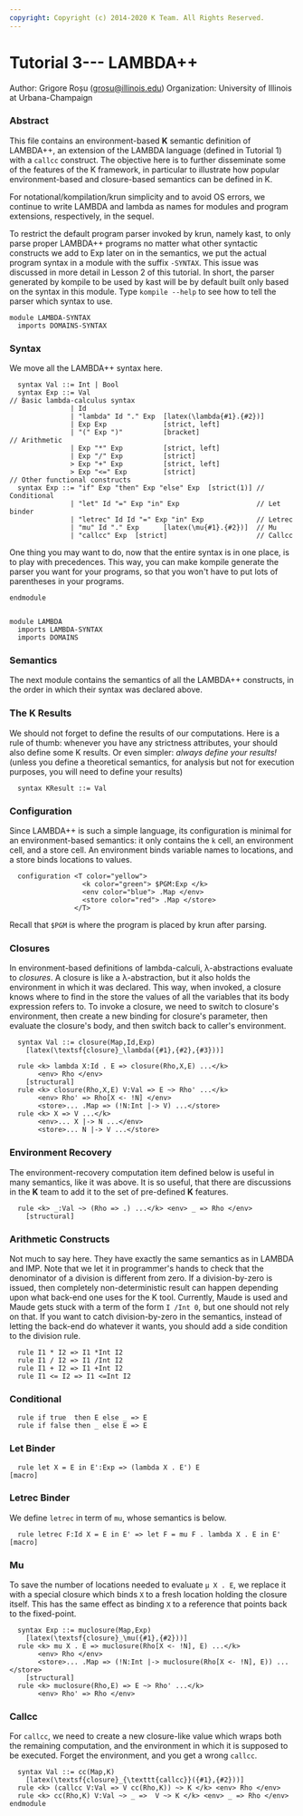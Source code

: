 ```yaml
---
copyright: Copyright (c) 2014-2020 K Team. All Rights Reserved.
---
```


Tutorial 3--- LAMBDA++
======================

Author: Grigore Roșu (grosu@illinois.edu)
Organization: University of Illinois at Urbana-Champaign

### Abstract
This file contains an environment-based **K** semantic definition of LAMBDA++, an
extension of the LAMBDA language (defined in Tutorial 1) with a `callcc`
construct. The objective here is to further disseminate some of the features
of the K framework, in particular to illustrate how popular environment-based
and closure-based semantics can be defined in K.

For notational/kompilation/krun simplicity and to avoid OS errors, we continue
to write LAMBDA and lambda as names for modules and program extensions,
respectively, in the sequel.

To restrict the default program parser invoked by krun, namely kast,
to only parse proper LAMBDA++ programs no matter what other syntactic
constructs we add to Exp later on in the semantics, we put the actual program
syntax in a module with the suffix `-SYNTAX`.  This issue was discussed in more
detail in Lesson 2 of this tutorial.  In short, the parser generated by kompile
to be used by kast will be by default built only based on the syntax in this
module. Type `kompile --help` to see how to tell the parser which syntax to use.

```k
module LAMBDA-SYNTAX
  imports DOMAINS-SYNTAX
```
### Syntax
We move all the LAMBDA++ syntax here.

```k
  syntax Val ::= Int | Bool
  syntax Exp ::= Val
// Basic lambda-calculus syntax
               | Id
               | "lambda" Id "." Exp  [latex(\lambda{#1}.{#2})]
               | Exp Exp              [strict, left]
               | "(" Exp ")"          [bracket]
// Arithmetic
               | Exp "*" Exp          [strict, left]
               | Exp "/" Exp          [strict]
               > Exp "+" Exp          [strict, left]
               > Exp "<=" Exp         [strict]
// Other functional constructs
  syntax Exp ::= "if" Exp "then" Exp "else" Exp  [strict(1)] // Conditional
               | "let" Id "=" Exp "in" Exp                   // Let binder
               | "letrec" Id Id "=" Exp "in" Exp             // Letrec
               | "mu" Id "." Exp      [latex(\mu{#1}.{#2})]  // Mu
               | "callcc" Exp  [strict]                      // Callcc
```

One thing you may want to do, now that the entire syntax is in one
place, is to play with precedences. This way, you can make kompile
generate the parser you want for your programs, so that you won't have to
put lots of parentheses in your programs.
```k
endmodule


module LAMBDA
  imports LAMBDA-SYNTAX
  imports DOMAINS
```
### Semantics
The next module contains the semantics of all the LAMBDA++ constructs,
in the order in which their syntax was declared above.

### The K Results
We should not forget to define the results of our computations.
Here is a rule of thumb: whenever you have any strictness attributes, your
should also define some K results.  Or even simpler: _always define your
results!_  (unless you define a theoretical semantics, for analysis but not
for execution purposes, you will need to define your results)
```k
  syntax KResult ::= Val
```

### Configuration
Since LAMBDA++ is such a simple language, its configuration is minimal
for an environment-based semantics: it only contains the `k` cell,
an environment cell, and a store cell.  An environment binds variable names
to locations, and a store binds locations to values.
```k
  configuration <T color="yellow">
                  <k color="green"> $PGM:Exp </k>
                  <env color="blue"> .Map </env>
                  <store color="red"> .Map </store>
                </T>
```
Recall that `$PGM` is where the program is placed by krun after parsing.

### Closures
In environment-based definitions of lambda-calculi, λ-abstractions
evaluate to _closures_. A closure is like a λ-abstraction,
but it also holds the environment in which it was declared.  This way, when
invoked, a closure knows where to find in the store the values of all the
variables that its body expression refers to.
To invoke a closure, we need to switch to closure's environment, then create
a new binding for closure's parameter, then evaluate the closure's body, and
then switch back to caller's environment.

```k
  syntax Val ::= closure(Map,Id,Exp)
    [latex(\textsf{closure}_\lambda({#1},{#2},{#3}))]

  rule <k> lambda X:Id . E => closure(Rho,X,E) ...</k>
       <env> Rho </env>
    [structural]
  rule <k> closure(Rho,X,E) V:Val => E ~> Rho' ...</k>
       <env> Rho' => Rho[X <- !N] </env>
       <store>... .Map => (!N:Int |-> V) ...</store>
  rule <k> X => V ...</k>
       <env>... X |-> N ...</env>
       <store>... N |-> V ...</store>
```

### Environment Recovery
The environment-recovery computation item defined below is useful in many
semantics, like it was above.  It is so useful, that there are discussions
in the **K** team to add it to the set of pre-defined **K** features.

```k
  rule <k> _:Val ~> (Rho => .) ...</k> <env> _ => Rho </env>
    [structural]
```

### Arithmetic Constructs
Not much to say here.  They have exactly the same semantics as in LAMBDA and
IMP.  Note that we let it in programmer's hands to check that the denominator
of a division is different from zero.  If a division-by-zero is issued, then
completely non-deterministic result can happen depending upon what back-end
one uses for the K tool.  Currently, Maude is used and Maude gets stuck
with a term of the form `I /Int 0`, but one should not rely on that.
If you want to catch division-by-zero in the semantics, instead of letting
the back-end do whatever it wants, you should add a side condition to the
division rule.

```k
  rule I1 * I2 => I1 *Int I2
  rule I1 / I2 => I1 /Int I2
  rule I1 + I2 => I1 +Int I2
  rule I1 <= I2 => I1 <=Int I2
```

### Conditional

```k
  rule if true  then E else _ => E
  rule if false then _ else E => E
```

### Let Binder

```k
  rule let X = E in E':Exp => (lambda X . E') E                         [macro]
```

### Letrec Binder
We define `letrec` in term of `mu`, whose semantics is below.

```k
  rule letrec F:Id X = E in E' => let F = mu F . lambda X . E in E'     [macro]
```

### Mu
To save the number of locations needed to evaluate `μ X . E`, we replace it
with a special closure which binds `X` to a fresh location holding the closure
itself.  This has the same effect as binding `X` to a reference that points
back to the fixed-point.

```k
  syntax Exp ::= muclosure(Map,Exp)
    [latex(\textsf{closure}_\mu({#1},{#2}))]
  rule <k> mu X . E => muclosure(Rho[X <- !N], E) ...</k>
       <env> Rho </env>
       <store>... .Map => (!N:Int |-> muclosure(Rho[X <- !N], E)) ...</store>
    [structural]
  rule <k> muclosure(Rho,E) => E ~> Rho' ...</k>
       <env> Rho' => Rho </env>
```

### Callcc
For `callcc`, we need to create a new closure-like value which
wraps both the remaining computation, and the environment in which it is
supposed to be executed.  Forget the environment, and you get a wrong
`callcc`.

```k
  syntax Val ::= cc(Map,K)
    [latex(\textsf{closure}_{\texttt{callcc}}({#1},{#2}))]
  rule <k> (callcc V:Val => V cc(Rho,K)) ~> K </k> <env> Rho </env>
  rule <k> cc(Rho,K) V:Val ~> _ =>  V ~> K </k> <env> _ => Rho </env>
endmodule
```
